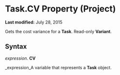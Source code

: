 
# Task.CV Property (Project)

 **Last modified:** July 28, 2015

Gets the cost variance for a  **Task**. Read-only  **Variant**.

## Syntax

 _expression_. **CV**

 _expression_A variable that represents a  **Task** object.

